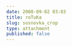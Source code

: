 ```yaml
---
date: 2008-09-02 03:03
title: roTuKa
slug: sosnovka_crop
type: attachment
published: false
---
```


